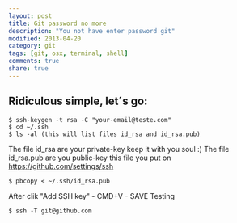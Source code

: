 ```yaml
---
layout: post
title: Git password no more
description: "You not have enter password git"
modified: 2013-04-20
category: git
tags: [git, osx, terminal, shell]
comments: true
share: true
---
```


## Ridiculous simple, let´s go:

    $ ssh-keygen -t rsa -C "your-email@teste.com"
    $ cd ~/.ssh
    $ ls -al (this will list files id_rsa and id_rsa.pub)

The file id_rsa are your private-key keep it with you soul :)
The file id_rsa.pub are you public-key this file you put on https://github.com/settings/ssh

    $ pbcopy < ~/.ssh/id_rsa.pub

After clik "Add SSH key" - CMD+V - SAVE
Testing

    $ ssh -T git@github.com


